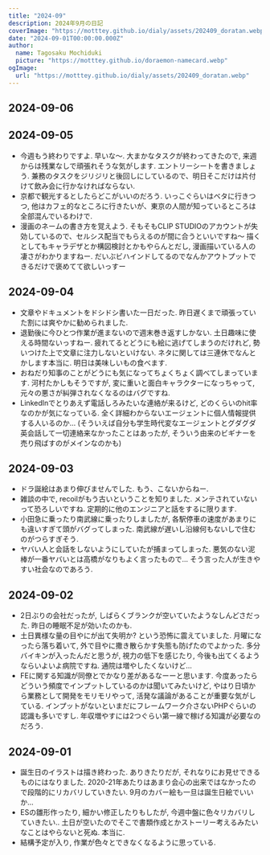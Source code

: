 ```yaml
---
title: "2024-09"
description: 2024年9月の日記
coverImage: "https://motttey.github.io/dialy/assets/202409_doratan.webp"
date: "2024-09-01T00:00:00.000Z"
author:
  name: Tagosaku Mochiduki
  picture: "https://motttey.github.io/doraemon-namecard.webp"
ogImage:
  url: "https://motttey.github.io/dialy/assets/202409_doratan.webp"
---
```

## 2024-09-06

## 2024-09-05
- 今週もう終わりですよ. 早いな〜. 大まかなタスクが終わってきたので, 来週からは残業なしで頑張れそうな気がします. エントリーシートを書きましょう. 兼務のタスクをジリジリと後回しにしているので、明日そこだけは片付けて飲み会に行かなければならない. 
- 京都で観光するとしたらどこがいいのだろう. いっこぐらいはベタに行きつつ, 他はカフェ的なところに行きたいが、東京の人間が知っているところは全部混んでいるわけで. 
- 漫画のネームの書き方を覚えよう. そもそもCLIP STUDIOのアカウントが失効しているので、セルシス配当でもらえるのが間に合うといいですね〜 描くとしてもキャラデザとか構図検討とかもやらんとだし, 漫画描いている人の凄さがわかりますねー. だいぶビハインドしてるのでなんかアウトプットできるだけで褒めてて欲しいっすー

## 2024-09-04
- 文章やドキュメントをドシドシ書いた一日だった. 昨日遅くまで頑張っていた割には爽やかに勧められました. 
- 退勤後に今ひとつ作業が進まないので週末巻き返すしかない. 土日趣味に使える時間ないっすねー. 疲れてるとどうにも絵に逃げてしまうのだけれど, 勢いつけた上で文章に注力しないといけない. ネタに関しては三連休でなんとかします本当に. 明日は美味しいもの食べます. 
- おねだり知事のことがどうにも気になってちょくちょく調べてしまっています. 河村たかしもそうですが, 変に重いと面白キャラクターになっちゃって, 元々の悪さが糾弾されなくなるのはバグですね. 
- LinkedInでとりあえず電話しろみたいな連絡が来るけど, どのくらいのhit率なのかが気になっている. 全く詳細わからないエージェントに個人情報提供する人いるのか... (そういえば自分も学生時代変なエージェントとグダグダ英会話して一切連絡来なかったことはあったが, そういう由来のビギナーを売り飛ばすのがメインなのかも)

## 2024-09-03
- ドラ誕絵はあまり伸びませんでした. もう、こないからねー. 
- 雑談の中で, recoilがもう古いということを知りました. メンテされていないって恐ろしいですね. 定期的に他のエンジニアと話をするに限ります. 
- 小田急に乗ったり南武線に乗ったりしましたが, 各駅停車の速度があまりにも違いすぎて頭がバグってしまった. 南武線が遅いし沿線何もないしで住むのがつらすぎそう. 
- ヤバい人と会話をしないようにしていたが捕まってしまった. 悪気のない泥棒が一番ヤバいとは高橋がなりもよく言ったもので... そう言った人が生きやすい社会なのであろう.

## 2024-09-02
- 2日ぶりの会社だったが, しばらくブランクが空いていたようなしんどさだった. 昨日の睡眠不足が効いたのかも. 
- 土日異様な量の目やにが出て失明か? という恐怖に震えていました. 月曜になったら落ち着いて, 外で目やに撒き散らかす失態も防げたのでよかった. 多分バイキンが入ったんだと思うが, 視力の低下を感じたり, 今後も出てくるようならいよいよ病院ですね. 通院は増やしたくないけど... 
- FEに関する知識が同僚とでかなり差があるなーーと思います. 今度あったらどういう頻度でインプットしているのかは聞いてみたいけど, やはり日頃から業務として開発をモリモリやって, 活発な議論があることが重要な気がしている. インプットがないといまだにフレームワーク介さないPHPぐらいの認識も多いですし. 年収増やすには2つぐらい第一線で稼げる知識が必要なのだろう. 

## 2024-09-01
- 誕生日のイラストは描き終わった. ありきたりだが, それなりにお見せできるものにはなりました. 2020-21年あたりはあまり会心の出来ではなかったので段階的にリカバリしていきたい. 9月のカバー絵も一旦は誕生日絵でいいか... 
- ESの雛形作ったり, 細かい修正したりもしたが, 今週中盤に色々リカバリしていきたい.. 土日が空いたのでそこで書類作成とかストーリー考えるみたいなことはやらないと死ぬ. 本当に. 
- 結構予定が入り, 作業が色々とできなくなるように思っている. 
